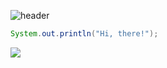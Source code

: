 ![header](https://capsule-render.vercel.app/api?type=transparent&color=auto&height=150&section=header&text=Hi,%20my%20name%20is%20Silvie&fontSize=70&fontColor=ffa733)
```java
System.out.println("Hi, there!");
```
<!-- Languages and Tech Stack-->

<!--github stat-->


<!--leetcode stat-->
![](https://leetcard.jacoblin.cool/heh9007?animation=false)
